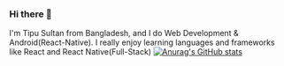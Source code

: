 ### Hi there 👋
I'm Tipu Sultan from Bangladesh, and I do Web Development & Android(React-Native). I really enjoy learning languages and frameworks like React and React Native(Full-Stack)
[![Anurag's GitHub stats](https://github-readme-stats.vercel.app/api?username=T3sultan)](https://github.com/anuraghazra/github-readme-stats)
